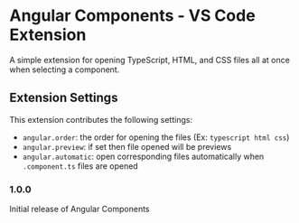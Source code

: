 # Angular Components - VS Code Extension

A simple extension for opening TypeScript, HTML, and CSS files all at once when selecting a component. 

## Extension Settings

This extension contributes the following settings:

* `angular.order`: the order for opening the files (Ex: `typescript html css`)
* `angular.preview`: if set then file opened will be previews
* `angular.automatic`: open corresponding files automatically when `.component.ts` files are opened

### 1.0.0

Initial release of Angular Components


